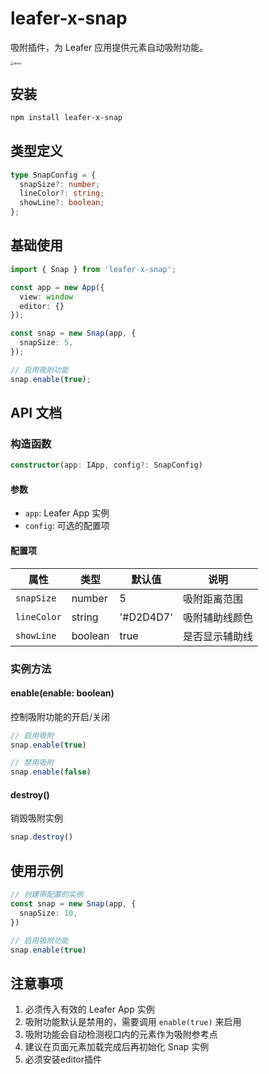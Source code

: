 # leafer-x-snap

吸附插件，为 Leafer 应用提供元素自动吸附功能。

<img src="https://github.com/tuntun0609/leafer-x-snap/blob/master/images/demo.png?raw=true" alt="demo" style="zoom:33%;" />

## 安装

```bash
npm install leafer-x-snap
```

## 类型定义

```typescript
type SnapConfig = {
  snapSize?: number;
  lineColor?: string;
  showLine?: boolean;
};
```

## 基础使用

```typescript
import { Snap } from 'leafer-x-snap';

const app = new App({
  view: window
  editor: {}
});

const snap = new Snap(app, {
  snapSize: 5,
});

// 启用吸附功能
snap.enable(true);
```

## API 文档

### 构造函数

```typescript
constructor(app: IApp, config?: SnapConfig)
```

#### 参数

- `app`: Leafer App 实例
- `config`: 可选的配置项

#### 配置项

| 属性        | 类型    | 默认值    | 说明           |
| ----------- | ------- | --------- | -------------- |
| `snapSize`  | number  | 5         | 吸附距离范围   |
| `lineColor` | string  | '#D2D4D7' | 吸附辅助线颜色 |
| `showLine`  | boolean | true      | 是否显示辅助线 |

### 实例方法

#### enable(enable: boolean)

控制吸附功能的开启/关闭

```typescript
// 启用吸附
snap.enable(true)

// 禁用吸附
snap.enable(false)
```

#### destroy()

销毁吸附实例

```typescript
snap.destroy()
```

## 使用示例

```typescript
// 创建带配置的实例
const snap = new Snap(app, {
  snapSize: 10,
})

// 启用吸附功能
snap.enable(true)
```

## 注意事项

1. 必须传入有效的 Leafer App 实例
2. 吸附功能默认是禁用的，需要调用 `enable(true)` 来启用
3. 吸附功能会自动检测视口内的元素作为吸附参考点
4. 建议在页面元素加载完成后再初始化 Snap 实例
5. 必须安装editor插件
